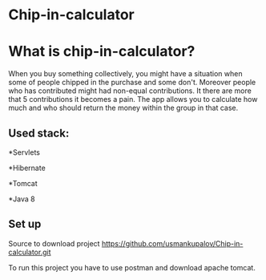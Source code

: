 # Chip-in-calculator
# What is chip-in-calculator?

When you buy something collectively, you might have a situation when some of people chipped in the purchase and some don't.
Moreover people who has contributed might had non-equal contributions. It there are more that 5 contributions it becomes a pain.
The app allows you to calculate how much and who should return the money within the group in that case.


## Used stack:

*Servlets

*Hibernate

*Tomcat

*Java 8


## Set up 
Source to download project https://github.com/usmankupalov/Chip-in-calculator.git

To run this project you have to use postman and download apache tomcat.





